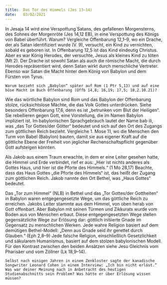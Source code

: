 ```yaml
---
title:  Das Tor des Himmels (Jes 13–14)
date:   03/02/2021
---
```


In Jesaja 14 wird eine Verspottung Satans, des gefallenen Morgensterns, des Sohnes der Morgenröte (Jes 14,12 EB), in eine Verspottung des Königs von Babel überführt. Warum? Vergleiche Offenbarung 12,1–9, wo ein Drache, der als Satan identifiziert wurde (V. 9), versucht, ein Kind zu vernichten, sobald es geboren ist. In Offenbarung 12,5 ist das Kind eindeutig Christus. Aber es war König Herodes, der versuchte, Jesus als kleines Kind zu töten (Mt 2). Der Drache ist sowohl Satan als auch die römische Macht, die durch Herodes repräsentiert wird, denn Satan wirkt durch menschliche Vertreter. Ebenso war Satan die Macht hinter dem König von Babylon und dem Fürsten von Tyrus.

`Warum bezieht sich „Babylon“ später auf Rom (1 Ptr 5,13) und auf eine böse Macht im Buch Offenbarung (Offb 14,8; 16,19; 17,5; 18,2.10.21)?`

Wie das wörtliche Babylon sind Rom und das Babylon der Offenbarung stolze, rücksichtslose Mächte, die das Volk Gottes unterdrücken. Siehe besonders Offenbarung 17,6, denn es ist „betrunken vom Blut der Heiligen“. Sie rebellieren gegen Gott, eine Vorstellung, die im Namen Babylon impliziert ist. Im babylonischen Sprachgebrauch lautet der Name bab ili, was „das Tor Gottes/der Götter“ bedeutet und sich auf den Ort des Zugangs zum göttlichen Reich bezieht. Vergleiche 1. Mose 11, wo die Menschen den Turm von Babel (Babylon) bauten, damit sie aus eigener Kraft auf die göttliche Ebene der Freiheit von jeglicher Rechenschaftspflicht gegenüber Gott aufsteigen könnten.

Als Jakob aus einem Traum erwachte, in dem er eine Leiter gesehen hatte, die Himmel und Erde verbindet, rief er aus: „Hier ist nichts anderes als Gottes Haus, und hier ist die Pforte des Himmels.“ (1 Mo 28,17) Beachte, dass das Haus Gottes „die Pforte des Himmels“ ist, das heißt der Zugang zum göttlichen Reich. Jakob nannte den Ort Bethel, was „Haus Gottes“ bedeutet.

Das „Tor zum Himmel“ (NLB) in Bethel und das „Tor Gottes/der Gottheiten“ in Babylon waren entgegengesetzte Wege, um das göttliche Reich zu erreichen. Jakobs Leiter stammte aus dem Himmel, von oben herab von Gott offenbart. Aber Babylon mit seinen Türmen und Zikkurats wurde vom Boden aus von Menschen erbaut. Diese entgegengesetzten Wege stellen gegensätzliche Wege zur Erlösung dar: göttlich initiierte Gnade im Gegensatz zu menschlichen Werken. Jede wahre Religion basiert auf dem demütigen Bethel-Modell: „Denn aus Gnade seid ihr gerettet durch Glauben.“ (Eph 2,8–9) Jede falsche Religion, einschließlich Gesetzlichkeit und säkularem Humanismus, basiert auf dem stolzen babylonischen Modell. Für den Kontrast zwischen den beiden Ansätzen siehe Jesu Gleichnis vom Pharisäer und vom Zöllner (Lk 18,9–14).

`Selbst nach einigen Jahren in einem Zenkloster sagte der kanadische Songwriter Leonard Cohen in einem Interview: „Ich bin nicht erlöst.“ Was war deiner Meinung nach in Anbetracht des heutigen Studienabschnitts sein Problem? Was hätte er über Erlösung wissen müssen?`